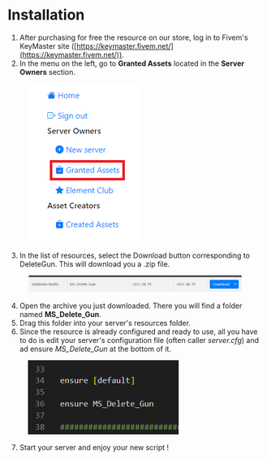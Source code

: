 # Installation

1. After purchasing for free the resource on our store, log in to Fivem's KeyMaster site ([https://keymaster.fivem.net/](https://keymaster.fivem.net/)).
2. In the menu on the left, go to **Granted Assets** located in the **Server Owners** section.

<figure><img src="../../.gitbook/assets/Sans titre.png" alt=""><figcaption></figcaption></figure>

3. In the list of resources, select the Download button corresponding to DeleteGun. This will download you a .zip file.

<figure><img src="../../.gitbook/assets/image_2023-08-19_153958689.png" alt=""><figcaption></figcaption></figure>

4. Open the archive you just downloaded. There you will find a folder named **MS\_Delete\_Gun**.
5. Drag this folder into your server's resources folder.
6. Since the resource is already configured and ready to use, all you have to do is edit your server's configuration file (often caller _server.cfg_) and ad ensure _MS\_Delete\_Gun_ at the bottom of it.

<figure><img src="../../.gitbook/assets/image_2023-08-19_153705362.png" alt=""><figcaption></figcaption></figure>

7. Start your server and enjoy your new script !
